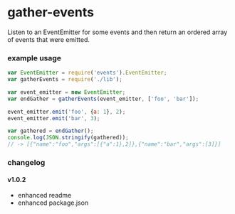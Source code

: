 # gather-events
Listen to an EventEmitter for some events and then return an ordered array of events that were emitted.

### example usage
```js
var EventEmitter = require('events').EventEmitter;
var gatherEvents = require('./lib');

var event_emitter = new EventEmitter;
var endGather = gatherEvents(event_emitter, ['foo', 'bar']);

event_emitter.emit('foo', {a: 1}, 2);
event_emitter.emit('bar', 3);

var gathered = endGather();
console.log(JSON.stringify(gathered));
// -> [{"name":"foo","args":[{"a":1},2]},{"name":"bar","args":[3]}]
```

### changelog

#### v1.0.2
- enhanced readme
- enhanced package.json